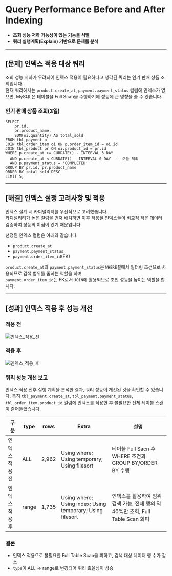 # Query Performance Before and After Indexing
- **조회 성능 저하 가능성이 있는 기능을 식별**
- **쿼리 실행계획(Explain) 기반으로 문제를 분석** 

---

## [문제] 인덱스 적용 대상 쿼리
조회 성능 저하가 우려되어 인덱스 적용이 필요하다고 생각된 쿼리는 인기 판매 상품 조회입니다.
<br>
현재 쿼리에서는 `product.create_at`, `payment.payment_status` 컬럼에 인덱스가 없으면, MySQL은 테이블을 Full Scan을 수행하기에 성능에 큰 영향을 줄 수 있습니다.

### 인기 판매 상품 조회(3일)
```angular2html
SELECT 
    pr.id, 
    pr.product_name,
    SUM(oi.quantity) AS total_sold
FROM tbl_payment p
JOIN tbl_order_item oi ON p.order_item_id = oi.id
JOIN tbl_product pr ON oi.product_id = pr.id
WHERE p.create_at >= CURDATE() - INTERVAL 3 DAY
  AND p.create_at < CURDATE() - INTERVAL 0 DAY  -- 오늘 제외
  AND p.payment_status = 'COMPLETED'
GROUP BY pr.id, pr.product_name
ORDER BY total_sold DESC
LIMIT 5;
```

---

## [해결] 인덱스 설정 고려사항 및 적용  

인덱스 설계 시 카디널리티를 우선적으로 고려했습니다.
<br> 카디널리티가 높은 컬럼을 먼저 배치하면 이후 적용될 인덱스들이 비교적 적은 데이터 검증하여 성능의 이점이 있기 때문입니다.

선정된 인덱스 컬럼은 아래와 같습니다. 
- `product.create_at`
- `payment.payment_status`
- `payment.order_item_id`(FK)

`product.create_at`와 `payment.payment_status`은 `WHERE`절에서 핕터링 조건으로 사용되므로 검색 범위를 좁히는 역할을 하며
<br>
`payment.order_item_id`는 FK로서 `JOIN`에 활용되므로 조인 성능을 높이는 역할을 합니다.

---

## [성과] 인덱스 적용 후 성능 개선

### 적용 전
![인덱스_적용_전](https://github.com/user-attachments/assets/e1428c27-0151-4160-93d4-a2d28696990a)
<br>
### 적용 후
![인덱스_적용_후](https://github.com/user-attachments/assets/f0e727cf-fd34-4eab-8181-26f1607877c2)

### 쿼리 성능 개선 보고

인덱스 적용 전후 실행 계획을 분석한 결과, 쿼리 성능이 개선된 것을 확인할 수 있습니다.
특히 `tbl_payment.create_at`, `tbl_payment.payment_status`, `tbl_order_item.product_id` 컬럼에 인덱스를 적용한 후 불필요한 전체 테이블 스캔이 줄어들었습니다.

| 구분 | type | rows | Extra | 설명                                                      |
|------|------|------|-------|---------------------------------------------------------|
| 인덱스 적용 전 | ALL | 2,962 | Using where; Using temporary; Using filesort | 테이블 Full Sacn 후 WHERE 조건과 GROUP BY/ORDER BY 수행 |
| 인덱스 적용 후 | range | 1,735 | Using where; Using index; Using temporary; Using filesort | 인덱스를 활용하여 범위 검색 가능, 전체 행의 약 40%만 조회, Full Table Scan 회피 |

### 결론
- 인덱스 적용으로 불필요한 Full Table Scan을 피하고, 검색 대상 데이터 행 수가 감소
- `type`이 ALL → range로 변경되어 쿼리 효율성이 상승
